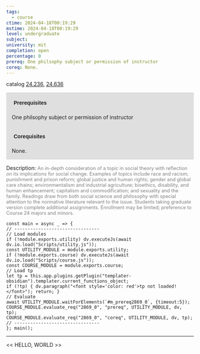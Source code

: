 ```yaml
---
tags:
  - course
ctime: 2024-04-18T00:19:29
mstime: 2024-04-18T00:19:29
level: undergraduate
subject: 
university: mit
completion: open
percentage: 0
prereq: One philsophy subject or permission of instructor
coreq: None.
---
```


catalog [24.236](http://student.mit.edu/catalog/m24a.html#24.236), [24.636](http://student.mit.edu/catalog/m24a.html#24.636)

<span style="display: block; padding: 15px; background-color: rgb(100, 100, 100, 0.2);"><font id="m_prereq2869_0" style="display: block; font-family: Arial, sans-serif; font-weight: bold; padding: 5px">Prerequisites</font><br><span id="prereq2869_0">One philsophy subject or permission of instructor</span></span>
<span style="display: block; padding: 15px; background-color: rgb(100, 100, 100, 0.2);"><font id="m_coreq2869_0" style="display: block; font-family: Arial, sans-serif; font-weight: bold; padding: 5px">Corequisites</font><br><span id="coreq2869_0">None.</span></span>

<font style="">Description:</font>
<font style="color: grey; font-size: 0.8rem;">An in-depth consideration of a topic in social theory with reflection on its implications for social change. Examples of topics include race and racism; punishment and prison reform; global justice and human rights; gender and global care chains; environmentalism and industrial agriculture; bioethics, disability, and human enhancement; capitalism and commodification; and sexuality and the family. Readings draw from both social science and philosophy with special attention to the normative literature relevant to the issue. Students taking graduate version complete additional assignments. Enrollment may be limited; preference to Course 24 majors and minors.</font>

```dataviewjs
const main = async _ => {
// --------------------------------
// Load modules
if (!module.exports.utility) dv.executeJs(await dv.io.load("Scripts/utility.js"));
const UTILITY_MODULE = module.exports.utility;
if (!module.exports.course) dv.executeJs(await dv.io.load("Scripts/course.js"));
const COURSE_MODULE = module.exports.course;
// Load tp
let tp = this.app.plugins.getPlugin("templater-obsidian").templater.current_functions_object;
if (!tp) { dv.paragraph("<font style='color: red'>tp not loaded!</font>"); return; }
// Evaluate
await UTILITY_MODULE.waitForElements(`#m_prereq2869_0`, {timeout:5});
COURSE_MODULE.evaluate_req("2869_0", "prereq", UTILITY_MODULE, dv, tp);
COURSE_MODULE.evaluate_req("2869_0", "coreq", UTILITY_MODULE, dv, tp);
// --------------------------------
}; main();
```

---

<< HELLO, WORLD >>
